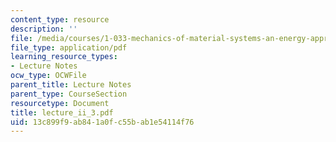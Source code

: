 ```yaml
---
content_type: resource
description: ''
file: /media/courses/1-033-mechanics-of-material-systems-an-energy-approach-fall-2003/13c899f9ab841a0fc55bab1e54114f76_lecture_ii_3.pdf
file_type: application/pdf
learning_resource_types:
- Lecture Notes
ocw_type: OCWFile
parent_title: Lecture Notes
parent_type: CourseSection
resourcetype: Document
title: lecture_ii_3.pdf
uid: 13c899f9-ab84-1a0f-c55b-ab1e54114f76
---
```

